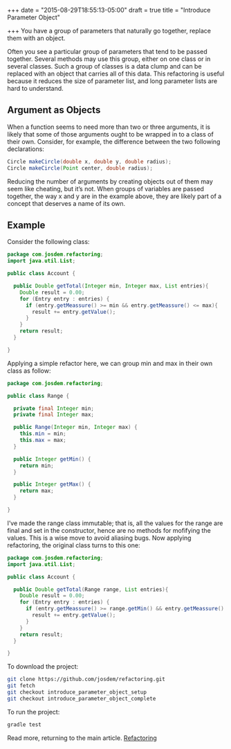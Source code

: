 +++
date = "2015-08-29T18:55:13-05:00"
draft = true
title = "Introduce Parameter Object"

+++
You have a group of parameters that naturally go together, replace them with an object.

Often you see a particular group of parameters that tend to be passed together. Several methods may use this group, either on one class or in several classes. Such a group of classes is a data clump and can be replaced with an object that carries all of this data. This refactoring is useful because it reduces the size of parameter list, and long parameter lists are hard to understand.

## Argument as Objects
When a function seems to need more than two or three arguments, it is likely that some of those arguments ought to be wrapped in to a class of their own. Consider, for example, the difference between the two following declarations:

```java
Circle makeCircle(double x, double y, double radius);
Circle makeCircle(Point center, double radius);
```

Reducing the number of arguments by creating objects out of them may seem like cheating, but it’s not. When groups of variables are passed together, the way x and y are in the example above, they are likely part of a concept that deserves a name of its own.

## Example
Consider the following class:

```java
package com.josdem.refactoring;
import java.util.List;

public class Account {

  public Double getTotal(Integer min, Integer max, List entries){
    Double result = 0.00;
    for (Entry entry : entries) {
      if (entry.getMeassure() >= min && entry.getMeassure() <= max){
        result += entry.getValue();
      }
    }
    return result;
  }

}
```

Applying a simple refactor here, we can group min and max in their own class as follow:

```java
package com.josdem.refactoring;

public class Range {

  private final Integer min;
  private final Integer max;

  public Range(Integer min, Integer max) {
    this.min = min;
    this.max = max;
  }

  public Integer getMin() {
    return min;
  }

  public Integer getMax() {
    return max;
  }

}
```

I’ve made the range class immutable; that is, all the values for the range are final and set in the constructor, hence are no methods for mofifying the values. This is a wise move to avoid aliasing bugs. Now applying refactoring, the original class turns to this one:

```java
package com.josdem.refactoring;
import java.util.List;

public class Account {

  public Double getTotal(Range range, List entries){
    Double result = 0.00;
    for (Entry entry : entries) {
      if (entry.getMeassure() >= range.getMin() && entry.getMeassure() <= range.getMax()){
        result += entry.getValue();
      }
    }
    return result;
  }

}
```

To download the project:

```bash
git clone https://github.com/josdem/refactoring.git
git fetch
git checkout introduce_parameter_object_setup
git checkout introduce_parameter_object_complete
```

To run the project:

```bash
gradle test
```


Read more, returning to the main article. [Refactoring](/techtalk/refactoring)

